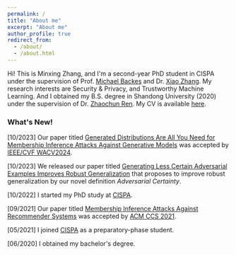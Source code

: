 ```yaml
---
permalink: /
title: "About me"
excerpt: "About me"
author_profile: true
redirect_from: 
  - /about/
  - /about.html
---
```


Hi! This is Minxing Zhang, and I'm a second-year PhD student in CISPA under the supervision of Prof. [Michael Backes](https://cispa.de/en/about/director-page) and Dr. [Xiao Zhang](https://xiao-zhang.net/). My research interests are Security & Privacy, and Trustworthy Machine Learning. And I obtained my B.S. degree in Shandong University (2020) under the supervision of Dr. [Zhaochun Ren](https://renzhaochun.github.io/).
My CV is available [here](./CV.pdf).

### What's New!

[10/2023] Our paper titled [Generated Distributions Are All You Need for Membership Inference Attacks Against Generative Models](https://ieeexplore.ieee.org/document/10484149) was accepted by [IEEE/CVF WACV2024](https://wacv2024.thecvf.com/).

[10/2023] We released our paper titled [Generating Less Certain Adversarial Examples Improves Robust Generalization](https://arxiv.org/abs/2310.04539) that proposes to improve robust generalization by our novel definition _Adversarial Certainty_.

[10/2022] I started my PhD study at [CISPA](https://cispa.de/en).

[09/2021] Our paper titled [Membership Inference Attacks Against Recommender Systems](https://dl.acm.org/doi/10.1145/3460120.3484770) was accepted by [ACM CCS 2021](https://www.sigsac.org/ccs/CCS2021/).

[05/2021] I joined [CISPA](https://cispa.de/en) as a preparatory-phase student.

[06/2020] I obtained my bachelor's degree.
